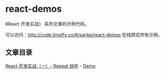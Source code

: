 # react-demos

《React 开发实战》 系列文章的示例代码。

可以访问：http://code.timefly.cn/#/sarike/react-demos 在线预览所有示例。

## 文章目录

[React 开发实战（一）- Repeat 组件](https://segmentfault.com/a/1190000011415955) - [Demo](http://code.timefly.cn/#/sarike/react-demos/1.repeat)
